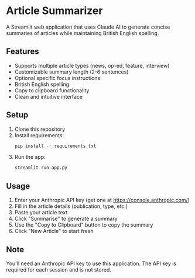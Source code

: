 # Article Summarizer

A Streamlit web application that uses Claude AI to generate concise summaries of articles while maintaining British English spelling.

## Features

- Supports multiple article types (news, op-ed, feature, interview)
- Customizable summary length (2-6 sentences)
- Optional specific focus instructions
- British English spelling
- Copy to clipboard functionality
- Clean and intuitive interface

## Setup

1. Clone this repository
2. Install requirements:
   ```bash
   pip install -r requirements.txt
   ```
3. Run the app:
   ```bash
   streamlit run app.py
   ```

## Usage

1. Enter your Anthropic API key (get one at https://console.anthropic.com/)
2. Fill in the article details (publication, type, etc.)
3. Paste your article text
4. Click "Summarise" to generate a summary
5. Use the "Copy to Clipboard" button to copy the summary
6. Click "New Article" to start fresh

## Note

You'll need an Anthropic API key to use this application. The API key is required for each session and is not stored.
